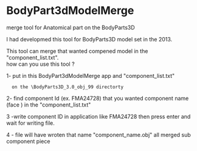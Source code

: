 # BodyPart3dModelMerge
merge tool for Anatomical part on the BodyParts3D 

I had developmed this tool for BodyParts3D model set in the 2013.  

This tool  can merge that wanted compened model in the "component_list.txt".    
how can you use this tool ?  

 1- put in this BodyPart3dModelMerge app and "component_list.txt" 
 
      on the \BodyParts3D_3.0_obj_99 directorty  
      
 2- find component Id (ex. FMA24728)    that you  wanted component name  (face ) in the "component_list.txt" 
 
 3 -write  component ID in application like  FMA24728  then press enter and wait for writing file. 
 
 4 - file will have wroten that  name "component_name.obj" all merged sub component piece 
 
